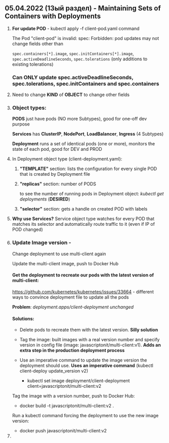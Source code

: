 ## 05.04.2022 (13ый раздел) - Maintaining Sets of Containers with Deployments

1. **For update POD** - kubectl apply -f client-pod.yaml command

   The Pod "client-pod" is invalid: spec: Forbidden: pod updates may not change fields other than 
   
   `spec.containers[*].image`, `spec.initContainers[*].image`, `spec.activeDeadlineSeconds`, `spec.tolerations` (only additions to existing tolerations)
   
   ### Can ONLY update spec.activeDeadlineSeconds, spec.tolerations, spec.initContainers and spec.containers

2. Need to change **KIND** of **OBJECT** to change other fields

3. ### Object types: 

   **PODS** just have pods (NO more Subtypes), good for one-off dev purpose

   **Services** has **ClusterIP**, **NodePort**, **LoadBalancer**, **Ingress** (4 Subtypes)

   **Deployment** runs a set of identical pods (one or more), monitors the state of each pod, good for DEV and PROD

4. In Deployment object type (client-deployment.yaml):

   1. **"TEMPLATE"** section: lists the configuration for every single POD that is created by Deployment file

   2. **"replicas"** section: number of PODS

      to see the number of running pods in Deployment object: _kubectl get deployments_ (**DESIRED**)

   3. **"selector"** section: gets a handle on created POD with labels

5. **Why use Services?** Service object type watches for every POD that matches its selector and automatically route traffic to it (even if IP of POD changed)
   
6. ### Update Image version - 

   Change deployment to use multi-client again
   
   Update the multi-client image, push to Docker Hub
   
   #### Get the deployment to recreate our pods with the latest version of multi-client:
   
      https://github.com/kubernetes/kubernetes/issues/33664 - different ways to convince deployment file to update all the pods
   
      **Problem**: _deployment.apps/client-deployment unchanged_
   
   #### Solutions:
   
   * Delete pods to recreate them with the latest version. **Silly solution**
   
   * Tag the image: built images with a real version number and specify version in config file (image: javascriptonit/multi-client:v1). **Adds an extra step in the production deployment process**
   
   * Use an imperative command to update the image version the deployment should use. **Uses an imperative command** (kubectl client-deploy update_version v2)
   
     * kubectl set image deployment/client-deployment client=javascriptonit/multi-client:v2

   Tag the image with a version number, push to Docker Hub:
      
      * docker build -t javascriptonit/multi-client:v2 .
   
   Run a kubectl command forcing the deployment to use the new image version:
   
      * docker push javascriptonit/multi-client:v2

7. 
